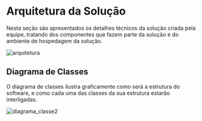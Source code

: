 # Arquitetura da Solução

Nesta seção são apresentados os detalhes técnicos da solução criada pela equipe, tratando dos componentes que fazem parte da solução e do ambiente de hospedagem da solução.

![arquitetura](https://user-images.githubusercontent.com/82246327/196053529-a101ec15-5f7b-4ee2-952c-5c5d6ea88bc4.png)


## Diagrama de Classes

O diagrama de classes ilustra graficamente como será a estrutura do software, e como cada uma das classes da sua estrutura estarão interligadas.

![diagrama_classe2](https://user-images.githubusercontent.com/81584300/196059791-c5683b55-a5b8-421d-b7cc-dd0606a574cf.png)



